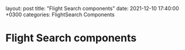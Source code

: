 layout: post
title: "Flight Search components"
date: 2021-12-10 17:40:00 +0300
categories: FlightSearch Components

# Flight Search components
